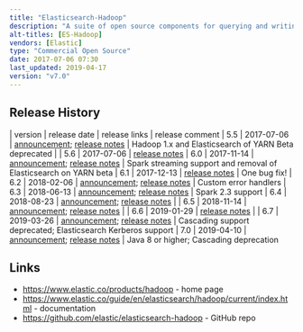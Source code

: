 ```yaml
---
title: "Elasticsearch-Hadoop"
description: "A suite of open source components for querying and writing documents to Elasticsearch from a range of Hadoop technologies, including MapReduce, Hive, Pig, Spark, Cascading and Storm.  Specific functionality includes InputFormat and OutputFormat libraries for MapReduce, a Hive storage handler allowing external tables to be defined over Elasticsearch indexes, read and write functions for Pig, Java and Scala RDD based libraries for Spark, Spark SQL support, Spark Streaming support, an Elasticsearch Tap for Cascading and a dedicated Spout and Bolt for Storm.  Used to include functionality for writing snapshots of Elasticsearch indexes to HDFS which is now part of the Snapshot and Restore functionality in Elasticsearch.  Certified with CDH, MapR and HDP."
alt-titles: [ES-Hadoop]
vendors: [Elastic]
type: "Commercial Open Source"
date: 2017-07-06 07:30
last_updated: 2019-04-17
version: "v7.0"
---
```

## Release History

| version | release date | release links | release comment
| 5.5 | 2017-07-06 | [announcement](https://www.elastic.co/blog/es-hadoop-5-5-0-released); [release notes](https://www.elastic.co/guide/en/elasticsearch/hadoop/5.5/eshadoop-5.5.0.html) | Hadoop 1.x and Elasticsearch of YARN Beta deprecated |
| 5.6 | 2017-07-06 | [release notes](https://www.elastic.co/guide/en/elasticsearch/hadoop/5.6/eshadoop-5.6.0.html)
| 6.0 | 2017-11-14 | [announcement](https://www.elastic.co/blog/es-hadoop-6-0-0-released); [release notes](https://www.elastic.co/guide/en/elasticsearch/hadoop/6.0/eshadoop-6.0.0.html) | Spark streaming support and removal of Elasticsearch on YARN beta
| 6.1 | 2017-12-13 | [release notes](https://www.elastic.co/guide/en/elasticsearch/hadoop/6.1/eshadoop-6.1.0.html) | One bug fix!
| 6.2 | 2018-02-06 | [announcement](https://www.elastic.co/blog/es-hadoop-6-2-0-released); [release notes](https://www.elastic.co/guide/en/elasticsearch/hadoop/6.2/eshadoop-6.2.0.html) | Custom error handlers
| 6.3 | 2018-06-13 | [announcement](https://www.elastic.co/blog/es-hadoop-6-3-0-released); [release notes](https://www.elastic.co/guide/en/elasticsearch/hadoop/6.3/eshadoop-6.3.0.html) | Spark 2.3 support
| 6.4 | 2018-08-23 | [announcement](https://www.elastic.co/blog/es-hadoop-6-4-0-released); [release notes](https://www.elastic.co/guide/en/elasticsearch/hadoop/6.4/eshadoop-6.4.0.html) |
| 6.5 | 2018-11-14 | [announcement](https://www.elastic.co/blog/es-hadoop-6-5-0-released); [release notes](https://www.elastic.co/guide/en/elasticsearch/hadoop/6.5/eshadoop-6.5.0.html) |
| 6.6 | 2019-01-29 | [release notes](https://www.elastic.co/guide/en/elasticsearch/hadoop/6.6/eshadoop-6.6.0.html) |
| 6.7 | 2019-03-26 | [announcement](https://www.elastic.co/blog/es-hadoop-6-7-0-released); [release notes](https://www.elastic.co/guide/en/elasticsearch/hadoop/6.7/eshadoop-6.7.0.html) | Cascading support deprecated; Elasticsearch Kerberos support
| 7.0 | 2019-04-10 | [announcement](https://www.elastic.co/blog/es-hadoop-7-0-0-released); [release notes](https://www.elastic.co/guide/en/elasticsearch/hadoop/7.0/eshadoop-7.0.0.html) | Java 8 or higher; Cascading deprecation

## Links

* <https://www.elastic.co/products/hadoop> - home page
* <https://www.elastic.co/guide/en/elasticsearch/hadoop/current/index.html> - documentation
* <https://github.com/elastic/elasticsearch-hadoop> - GitHub repo